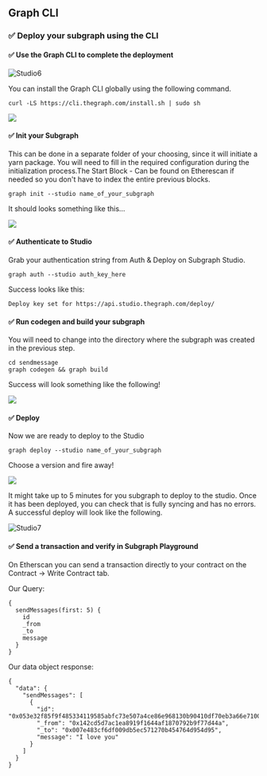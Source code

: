 ## Graph CLI

### ✅ Deploy your subgraph using the CLI

#### ✅ Use the Graph CLI to complete the deployment

![Studio6](/images/TheGraph-ScaffoldEth2/section-2/2_5_1.png)

You can install the Graph CLI globally using the following command.

```
curl -LS https://cli.thegraph.com/install.sh | sudo sh
```

![](/images/TheGraph-ScaffoldEth2/section-2/2_5_2.png)

#### ✅ Init your Subgraph

This can be done in a separate folder of your choosing, since it will initiate a yarn package. You will need to fill in the required configuration during the initialization process.The Start Block - Can be found on Etherescan if needed so you don't have to index the entire previous blocks.

```
graph init --studio name_of_your_subgraph
```

It should looks something like this...

![](/images/TheGraph-ScaffoldEth2/section-2/2_5_3.png)

#### ✅ Authenticate to Studio

Grab your authentication string from Auth & Deploy on Subgraph Studio.

```
graph auth --studio auth_key_here
```

Success looks like this:

```
Deploy key set for https://api.studio.thegraph.com/deploy/
```

#### ✅ Run codegen and build your subgraph

You will need to change into the directory where the subgraph was created in the previous step.

```
cd sendmessage
graph codegen && graph build
```

Success will look something like the following!

![](/images/TheGraph-ScaffoldEth2/section-2/2_5_4.png)

#### ✅ Deploy

Now we are ready to deploy to the Studio

```
graph deploy --studio name_of_your_subgraph
```

Choose a version and fire away!

![](/images/TheGraph-ScaffoldEth2/section-2/2_5_5.png)

It might take up to 5 minutes for you subgraph to deploy to the studio. Once it has been deployed, you can check that is fully syncing and has no errors. A successful deploy will look like the following.

![Studio7](/images/TheGraph-ScaffoldEth2/section-2/2_5_6.png)

#### ✅ Send a transaction and verify in Subgraph Playground

On Etherscan you can send a transaction directly to your contract on the Contract -> Write Contract tab.

Our Query:

```
{
  sendMessages(first: 5) {
    id
    _from
    _to
    message
  }
}
```

Our data object response:

```
{
  "data": {
    "sendMessages": [
      {
        "id": "0x053e32f85f9f485334119585abfc73e507a4ce86e968130b90410df70eb3a66e71000000",
        "_from": "0x142cd5d7ac1ea8919f1644af1870792b9f77d44a",
        "_to": "0x007e483cf6df009db5ec571270b454764d954d95",
        "message": "I love you"
      }
    ]
  }
}
```
